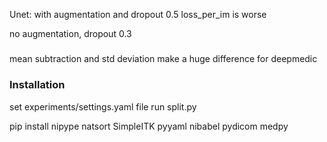 Unet:
with augmentation and dropout 0.5
loss_per_im is worse

no augmentation, dropout 0.3

#####
mean subtraction and std deviation make
a huge difference for deepmedic







### Installation

set experiments/settings.yaml file
run split.py

pip install nipype natsort SimpleITK pyyaml nibabel pydicom medpy

